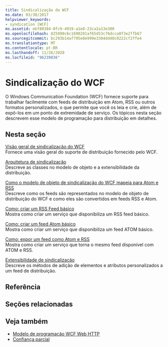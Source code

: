 ```yaml
---
title: Sindicalização do WCF
ms.date: 03/30/2017
helpviewer_keywords:
- syndication [WCF]
ms.assetid: ebf80384-0fc9-4919-a1e8-23ca2a13e300
ms.openlocfilehash: 825990c6c1690281af65d53c76dcca0f3e2ffb67
ms.sourcegitcommit: bc293b14af795e0e999e3304dd40c0222cf2ffe4
ms.translationtype: MT
ms.contentlocale: pt-BR
ms.lasthandoff: 11/26/2020
ms.locfileid: "96239036"
---
```

# <a name="wcf-syndication"></a>Sindicalização do WCF

O Windows Communication Foundation (WCF) fornece suporte para trabalhar facilmente com feeds de distribuição em Atom, RSS ou outros formatos personalizados, o que permite que você os leia e crie, além de expô-los em um ponto de extremidade de serviço. Os tópicos nesta seção descrevem esse modelo de programação para distribuição em detalhes.  
  
## <a name="in-this-section"></a>Nesta seção  

 [Visão geral de sindicalização do WCF](wcf-syndication-overview.md)  
 Fornece uma visão geral do suporte de distribuição fornecido pelo WCF.  
  
 [Arquitetura de sindicalização](architecture-of-syndication.md)  
 Descreve as classes no modelo de objeto e a extensibilidade da distribuição.  
  
 [Como o modelo de objeto de sindicalização do WCF mapeia para Atom e RSS](how-the-wcf-syndication-object-model-maps-to-atom-and-rss.md)  
 Descreve como os feeds são representados no modelo de objeto de distribuição do WCF e como eles são convertidos em feeds RSS e Atom.  
  
 [Como: criar um RSS Feed básico](how-to-create-a-basic-rss-feed.md)  
 Mostra como criar um serviço que disponibiliza um RSS feed básico.  
  
 [Como: criar um feed Atom básico](how-to-create-a-basic-atom-feed.md)  
 Mostra como criar um serviço que disponibiliza um feed ATOM básico.  
  
 [Como: expor um feed como Atom e RSS](how-to-expose-a-feed-as-both-atom-and-rss.md)  
 Mostra como criar um serviço que torna o mesmo feed disponível com ATOM e RSS.  
  
 [Extensibilidade de sindicalização](syndication-extensibility.md)  
 Descreve os métodos de adição de elementos e atributos personalizados a um feed de distribuição.  
  
## <a name="reference"></a>Referência  
  
## <a name="related-sections"></a>Seções relacionadas  
  
## <a name="see-also"></a>Veja também

- [Modelo de programação WCF Web HTTP](wcf-web-http-programming-model.md)
- [Confiança parcial](partial-trust.md)
